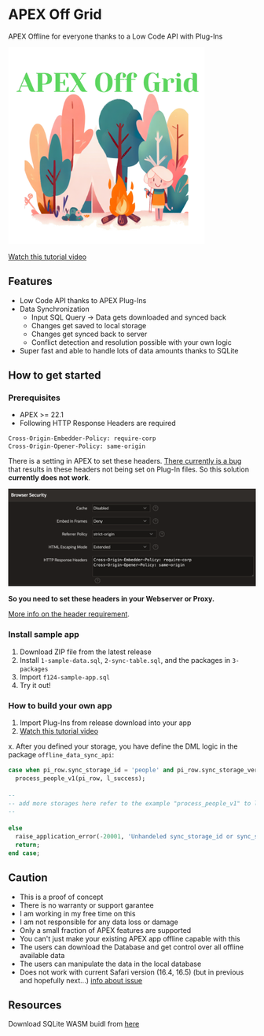 # APEX Off Grid

APEX Offline for everyone thanks to a Low Code API with Plug-Ins

<img src="https://raw.githubusercontent.com/phartenfeller/apex-off-grid/main/assets/apex-off-grid-logo.png" width="400" >

[Watch this tutorial video](https://youtu.be/D9aTzsYK7MQ)

## Features

- Low Code API thanks to APEX Plug-Ins
- Data Synchronization
  - Input SQL Query -> Data gets downloaded and synced back
  - Changes get saved to local storage
  - Changes get synced back to server
  - Conflict detection and resolution possible with your own logic
- Super fast and able to handle lots of data amounts thanks to SQLite
## How to get started

### Prerequisites

- APEX >= 22.1
- Following HTTP Response Headers are required

```
Cross-Origin-Embedder-Policy: require-corp
Cross-Origin-Opener-Policy: same-origin
```

There is a setting in APEX to set these headers. [There currently is a bug](https://twitter.com/chrisneumueller/status/1649367365342093313?s=20) that results in these headers not being set on Plug-In files. So this solution **currently does not work**.

![App > Shared Components > Security > Browser Security > HTTP Response Headers](./assets/http-headers-apex.png)

**So you need to set these headers in your Webserver or Proxy.**

[More info on the header requirement](https://sqlite.org/wasm/doc/trunk/persistence.md#:~:text=COOP%20and%20COEP%20HTTP%20Headers).

### Install sample app

1. Download ZIP file from the latest release
2. Install `1-sample-data.sql`, `2-sync-table.sql`, and the packages in `3-packages`
3. Import `f124-sample-app.sql`
4. Try it out!

### How to build your own app

1. Import Plug-Ins from release download into your app
2. [Watch this tutorial video](https://youtu.be/D9aTzsYK7MQ)

x. After you defined your storage, you have define the DML logic in the package `offline_data_sync_api`:

```sql
case when pi_row.sync_storage_id = 'people' and pi_row.sync_storage_version = 1 then
  process_people_v1(pi_row, l_success);

--
-- add more storages here refer to the example "process_people_v1" to learn how to implement your own logic
--

else
  raise_application_error(-20001, 'Unhandeled sync_storage_id or sync_storage_version => ' || pi_row.sync_storage_id || ' ' || pi_row.sync_storage_version);
  return;
end case;
```

## Caution

- This is a proof of concept
- There is no warranty or support garantee
- I am working in my free time on this
- I am not responsible for any data loss or damage
- Only a small fraction of APEX features are supported
- You can't just make your existing APEX app offline capable with this
- The users can download the Database and get control over all offline available data
- The users can manipulate the data in the local database
- Does not work with current Safari version (16.4, 16.5) (but in previous and hopefully next...) [info about issue](https://sqlite.org/forum/forumpost/4b16f2f465a2433b330d743cf1a3a02b104ed0efff2f368c3d9aa463ec49c97c)

## Resources

Download SQLite WASM buidl from [here](https://sqlite.org//download.html#:~:text=WebAssembly%20%26%20JavaScript)
